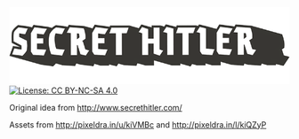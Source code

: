 [![Secret Hitler logo](https://raw.githubusercontent.com/darkaqua/secrethitler/master/logo.png)](http://www.secrethitler.com/)
[![License: CC BY-NC-SA 4.0](https://img.shields.io/badge/License-CC%20BY--NC--SA%204.0-lightgrey.svg)](http://creativecommons.org/licenses/by-nc-sa/4.0/)

Original idea from http://www.secrethitler.com/

Assets from http://pixeldra.in/u/kiVMBc and http://pixeldra.in/l/kiQZyP
